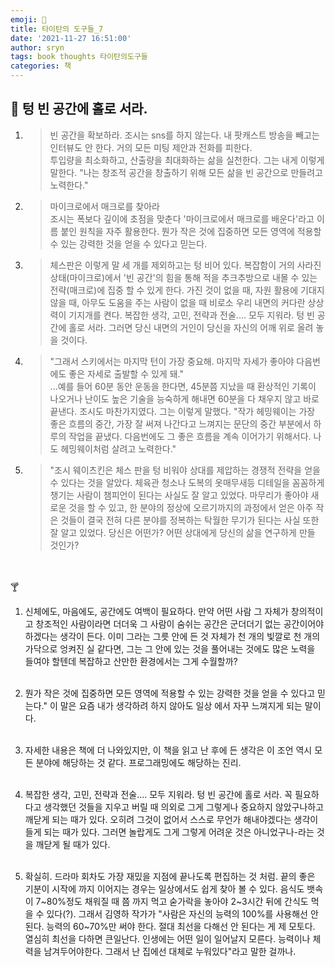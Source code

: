 ```yaml
---
emoji: 📕
title: 타이탄의 도구들_7
date: '2021-11-27 16:51:00'
author: sryn
tags: book thoughts 타이탄의도구들
categories: 책
---
```


## 🍋 텅 빈 공간에 홀로 서라.

1. > 빈 공간을 확보하라. 조시는 sns를 하지 않는다. 내 팟캐스트 방송을 빼고는 인터뷰도 안 한다. 거의 모든 미팅 제안과 전화를 피한다.</br>투입량을 최소화하고, 산출량을 최대화하는 삶을 실천한다. 그는 내게 이렇게 말한다. "나는 창조적 공간을 창출하기 위해 모든 삶을 빈 공간으로 만들려고 노력한다."

2. > 마이크로에서 매크로를 찾아라</br>조시는 폭보다 깊이에 초점을 맞춘다 '마이크로에서 매크로를 배운다'라고 이름 붙인 원칙을 자주 활용한다. ​뭔가 작은 것에 집중하면 모든 영역에 적용할 수 있는 강력한 것을 얻을 수 있다고 믿는다.

3. > 체스판은 이렇게 말 세 개를 제외하고는 텅 비어 있다. 복잡함이 거의 사라진 상태(마이크로)에서 '빈 공간'의 힘을 통해 적을 추크추방으로 내몰 수 있는 전략(매크로)에 집중 할 수 있게 한다. 가진 것이 없을 때, 자원 활용에 기대지 않을 때, 아무도 도움을 주는 사람이 없을 때 비로소 우리 내면의 커다란 상상력이 기지개를 켠다. 복잡한 생각, 고민, 전략과 전술.... 모두 지워라. 텅 빈 공간에 홀로 서라. 그러면 당신 내면의 거인이 당신을 자신의 어깨 위로 올려 놓을 것이다.

4. > "그래서 스키에서는 마지막 턴이 가장 중요해. 마지막 자세가 좋아야 다음번에도 좋은 자세로 출발할 수 있게 돼."</br>...예를 들어 60분 동안 운동을 한다면, 45분쯤 지났을 때 환상적인 기록이 나오거나 난이도 높은 기술을 능숙하게 해내면 60분을 다 채우지 않고 바로 끝낸다. 조시도 마찬가지였다. 그는 이렇게 말했다. "작가 헤밍웨이는 가장 좋은 흐름의 중간, 가장 잘 써져 나간다고 느껴지는 문단의 중간 부분에서 하루의 작업을 끝냈다. 다음번에도 그 좋은 흐름을 계속 이어가기 위해서다. 나도 헤밍웨이처럼 살려고 노력한다."

5. > "조시 웨이츠킨은 체스 판을 텅 비워야 상대를 제압하는 경쟁적 전략을 얻을 수 있다는 것을 알았다. 체육관 청소나 도복의 옷매무새등 디테일을 꼼꼼하게 챙기는 사람이 챔피언이 된다는 사실도 잘 알고 있었다. 마무리가 좋아야 새로운 것을 할 수 있고, 한 분야의 정상에 오르기까지의 과정에서 얻은 아주 작은 것들이 결국 전혀 다른 분야를 정복하는 탁월한 무기가 된다는 사실 또한 잘 알고 있었다. 당신은 어떤가? 어떤 상대에게 당신의 삶을 연구하게 만들 것인가?

</br></br>
🍸</br>

1.  신체에도, 마음에도, 공간에도 여백이 필요하다. 만약 어떤 사람 그 자체가 창의적이고 창조적인 사람이라면 더더욱 그 사람이 숨쉬는 공간은 군더더기 없는 공간이어야 하겠다는 생각이 든다. 이미 그라는 그릇 안에 든 것 자체가 천 개의 빛깔로 천 개의 가닥으로 엉켜진 실 같다면, 그는 그 안에 있는 것을 풀어내는 것에도 많은 노력을 들여야 할텐데 복잡하고 산만한 환경에서는 그게 수월할까?
    </br></br>
2.  뭔가 작은 것에 집중하면 모든 영역에 적용할 수 있는 강력한 것을 얻을 수 있다고 믿는다." 이 말은 요즘 내가 생각하려 하지 않아도 일상 에서 자꾸 느껴지게 되는 말이다.
    </br></br>

3.  자세한 내용은 책에 더 나와있지만, 이 책을 읽고 난 후에 든 생각은 이 조언 역시 모든 분야에 해당하는 것 같다. 프로그래밍에도 해당하는 진리.
    </br></br>

4.  복잡한 생각, 고민, 전략과 전술.... 모두 지워라. 텅 빈 공간에 홀로 서라. 꼭 필요하다고 생각했던 것들을 지우고 버릴 때 의외로 그게 그렇게나 중요하지 않았구나하고 깨닫게 되는 때가 있다. 오히려 그것이 없어서 스스로 무언가 해내야겠다는 생각이 들게 되는 때가 있다. 그러면 놀랍게도 그게 그렇게 어려운 것은 아니었구나-라는 것을 깨닫게 될 때가 있다.
    </br></br>
5.  확실히. 드라마 회차도 가장 재밌을 지점에 끝나도록 편집하는 것 처럼. 끝의 좋은 기분이 시작에 까지 이어지는 경우는 일상에서도 쉽게 찾아 볼 수 있다. 음식도 뱃속이 7~80%정도 채워질 때 쯤 까지 먹고 숟가락을 놓아야 2~3시간 뒤에 간식도 먹을 수 있다(?). 그래서 김영하 작가가 "사람은 자신의 능력의 100%를 사용해선 안 된다. 능력의 60~70%만 써야 한다. 절대 최선을 다해선 안 된다는 게 제 모토다. 열심히 최선을 다하면 큰일난다. 인생에는 어떤 일이 일어날지 모른다. 능력이나 체력을 남겨두어야한다. 그래서 난 집에선 대체로 누워있다"라고 말한 걸까나.
